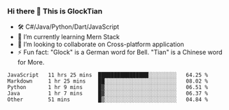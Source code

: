 ### Hi there 👋 This is GlockTian

- 🛠️ C#/Java/Python/Dart/JavaScript
- 🌱 I’m currently learning Mern Stack
- 👯 I’m looking to collaborate on Cross-platform application
- ⚡ Fun fact: "Glock" is a German word for Bell. "Tian" is a Chinese word for More.


<!--START_SECTION:waka-->

```text
JavaScript   11 hrs 25 mins  ████████████████░░░░░░░░░   64.25 %
Markdown     1 hr 25 mins    ██░░░░░░░░░░░░░░░░░░░░░░░   08.02 %
Python       1 hr 9 mins     █▓░░░░░░░░░░░░░░░░░░░░░░░   06.51 %
Java         1 hr 7 mins     █▓░░░░░░░░░░░░░░░░░░░░░░░   06.37 %
Other        51 mins         █▒░░░░░░░░░░░░░░░░░░░░░░░   04.84 %
```

<!--END_SECTION:waka-->

<!--
**GlockTian/GlockTian** is a ✨ _special_ ✨ repository because its `README.md` (this file) appears on your GitHub profile.

Here are some ideas to get you started:

- 🔭 I’m currently working on ...
- 🌱 I’m currently learning ...
- 👯 I’m looking to collaborate on ...
- 🤔 I’m looking for help with ...
- 💬 Ask me about ...
- 📫 How to reach me: ...
- 😄 Pronouns: ...
- ⚡ Fun fact: ...
-->
